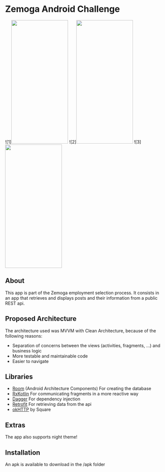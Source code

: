 # Zemoga Android Challenge

![1]<img src="https://github.com/alemiranda95/ZemogaAndroidChallenge/tree/master/screenshots/1.jpg" width="184" height="400">
![2]<img src="https://github.com/alemiranda95/ZemogaAndroidChallenge/tree/master/screenshots/2.jpg" width="184" height="400">
![3]<img src="https://github.com/alemiranda95/ZemogaAndroidChallenge/tree/master/screenshots/3.jpg" width="184" height="400">

## About
This app is part of the Zemoga employment selection process. It consists in an app that retrieves and displays posts and their information from a public REST api.

## Proposed Architecture
The architecture used was MVVM with Clean Architecture, because of the following reasons:
-	Separation of concerns between the views (activities, fragments, ...) and business logic
-	More testable and maintainable code
-	Easier to navigate

## Libraries
- [Room](https://developer.android.com/topic/libraries/architecture/room.html) (Android Architecture Components) For creating the database
- [RxKotlin](https://github.com/ReactiveX/RxKotlin) For communicating fragments in a more reactive way
- [Dagger](https://github.com/google/dagger/tree/master/java/dagger/hilt) For dependency injection
- [Retrofit](https://github.com/square/retrofit) For retrieving data from the api
- [okHTTP](https://github.com/square/okhttp) by Square

## Extras
The app also supports night theme!

## Installation
An apk is available to download in the /apk folder